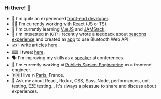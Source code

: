 ### Hi there! 👋


- 👵 I'm quite an experienced [front-end developer](https://www.linkedin.com/in/jenniferproust/).
- 👩‍💻 I'm currently working with [React](https://en.reactjs.org/) (JS or TS).
- 🎒 I'm currently learning [VueJS](https://vuejs.org/) and [JAMStack](https://jamstack.wtf/).
- 🧐 I'm interested in IOT: I recently wrote a feedback about [beacons experience](https://medium.com/xebia-france/iot-molkky-beacons-ble-node-104217633109) and created an [app](https://www.heart-rate-tracker.app/) to use Bluetooth Web API.
- ✍️ I write articles [here](https://medium.com/@proustibat).
- ⌨ I tweet [here](https://twitter.com/proustibat).
- 🗣 I'm improving my skills as a [speaker](https://www.youtube.com/watch?v=VKxxyyLnkeY) at conferences.
- 🏢 I'm currently working at [Publicis Sapient Engineering](https://www.publicissapient.fr/services/technology-engineering) as a frontend engineer.
- 🇫🇷 I live in [Paris](https://goo.gl/maps/quHaGj15ju2nEHma9), France.
- 💬 Ask me about React, Redux, CSS, Sass, Node, performances, unit testing, E2E testing... 
It's always a pleasure to share and discuss about experiences.

<!--
**proustibat/proustibat** is a ✨ _special_ ✨ repository because its `README.md` (this file) appears on your GitHub profile.

Here are some ideas to get you started:

- 🔭 I’m currently working on ...
- 🌱 I’m currently learning ...
- 👯 I’m looking to collaborate on ...
- 🤔 I’m looking for help with ...
- 💬 Ask me about ...
- 📫 How to reach me: ...
- 😄 Pronouns: ...
- ⚡ Fun fact: ...
-->
